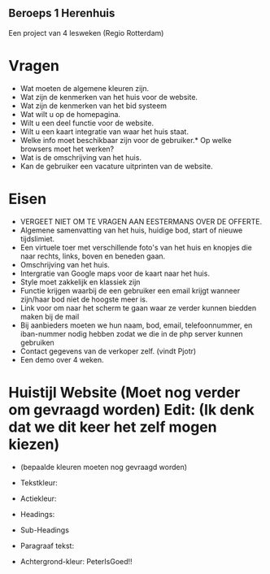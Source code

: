 ## Beroeps 1 Herenhuis
Een project van 4 lesweken (Regio Rotterdam)

# Vragen

*	Wat moeten de algemene kleuren zijn.
*	Wat zijn de kenmerken van het huis voor de website.
*	Wat zijn de kenmerken van het bid systeem
*	Wat wilt u op de homepagina.
*	Wilt u een deel functie voor de website.
*	Wilt u een kaart integratie van waar het huis staat.
*	Welke info moet beschikbaar zijn voor de gebruiker.*	Op welke browsers moet het werken?
*	Wat is de omschrijving van het huis.
*	Kan de gebruiker een vacature uitprinten van de website.

# Eisen

* VERGEET NIET OM TE VRAGEN AAN EESTERMANS OVER DE OFFERTE.
* Algemene samenvatting van het huis, huidige bod, start of nieuwe tijdslimiet.
* Een virtuele toer met verschillende foto's van het huis en knopjes die naar rechts, links, boven en beneden gaan.
* Omschrijving van het huis.
* Intergratie van Google maps voor de kaart naar het huis.
* Style moet zakkelijk en klassiek zijn
* Functie krijgen waarbij de een gebruiker een email krijgt wanneer zijn/haar bod niet de hoogste meer is.
* Link voor om naar het scherm te gaan waar ze verder kunnen biedden maken bij de mail
* Bij aanbieders moeten we hun naam, bod, email, telefoonnummer, en iban-nummer nodig hebben zodat we die in de php server kunnen         gebruiken
* Contact gegevens van de verkoper zelf. (vindt Pjotr)
* Een demo over 4 weken.
# Huistijl Website (Moet nog verder om gevraagd worden) Edit: (Ik denk dat we dit keer het zelf mogen kiezen)
* (bepaalde kleuren moeten nog gevraagd worden)
* Tekstkleur:
* Actiekleur:

* Headings: 

* Sub-Headings

* Paragraaf tekst:
  
 * Achtergrond-kleur:
PeterIsGoed!!
